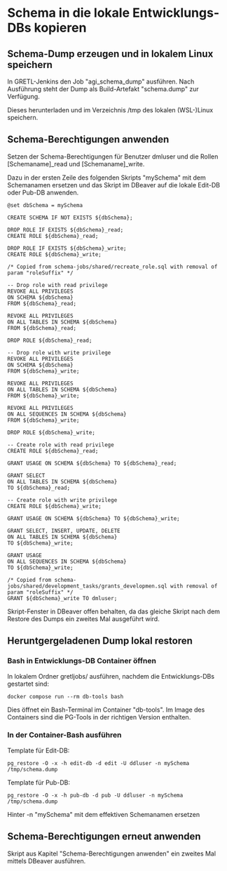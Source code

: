 # Schema in die lokale Entwicklungs-DBs kopieren

## Schema-Dump erzeugen und in lokalem Linux speichern

In GRETL-Jenkins den Job "agi_schema_dump" ausführen. Nach Ausführung steht der Dump als Build-Artefakt "schema.dump" zur Verfügung.

Dieses herunterladen und im Verzeichnis /tmp des lokalen (WSL-)Linux speichern.

## Schema-Berechtigungen anwenden

Setzen der Schema-Berechtigungen für Benutzer dmluser und die Rollen \[Schemaname\]_read und \[Schemaname\]_write.

Dazu in der ersten Zeile des folgenden Skripts "mySchema" mit dem Schemanamen ersetzen und das Skript im DBeaver auf die lokale Edit-DB oder Pub-DB anwenden.

    @set dbSchema = mySchema

    CREATE SCHEMA IF NOT EXISTS ${dbSchema};

    DROP ROLE IF EXISTS ${dbSchema}_read;
    CREATE ROLE ${dbSchema}_read;

    DROP ROLE IF EXISTS ${dbSchema}_write;
    CREATE ROLE ${dbSchema}_write;

    /* Copied from schema-jobs/shared/recreate_role.sql with removal of param "roleSuffix" */

    -- Drop role with read privilege
    REVOKE ALL PRIVILEGES
    ON SCHEMA ${dbSchema}
    FROM ${dbSchema}_read;

    REVOKE ALL PRIVILEGES
    ON ALL TABLES IN SCHEMA ${dbSchema}
    FROM ${dbSchema}_read;

    DROP ROLE ${dbSchema}_read;

    -- Drop role with write privilege
    REVOKE ALL PRIVILEGES
    ON SCHEMA ${dbSchema}
    FROM ${dbSchema}_write;

    REVOKE ALL PRIVILEGES
    ON ALL TABLES IN SCHEMA ${dbSchema}
    FROM ${dbSchema}_write;

    REVOKE ALL PRIVILEGES
    ON ALL SEQUENCES IN SCHEMA ${dbSchema}
    FROM ${dbSchema}_write;

    DROP ROLE ${dbSchema}_write;

    -- Create role with read privilege
    CREATE ROLE ${dbSchema}_read;

    GRANT USAGE ON SCHEMA ${dbSchema} TO ${dbSchema}_read;

    GRANT SELECT
    ON ALL TABLES IN SCHEMA ${dbSchema}
    TO ${dbSchema}_read;

    -- Create role with write privilege
    CREATE ROLE ${dbSchema}_write;

    GRANT USAGE ON SCHEMA ${dbSchema} TO ${dbSchema}_write;

    GRANT SELECT, INSERT, UPDATE, DELETE
    ON ALL TABLES IN SCHEMA ${dbSchema}
    TO ${dbSchema}_write;

    GRANT USAGE
    ON ALL SEQUENCES IN SCHEMA ${dbSchema}
    TO ${dbSchema}_write;

    /* Copied from schema-jobs/shared/development_tasks/grants_developmen.sql with removal of param "roleSuffix" */
    GRANT ${dbSchema}_write TO dmluser;

Skript-Fenster in DBeaver offen behalten, da das gleiche Skript nach dem Restore des Dumps ein zweites Mal ausgeführt wird.

## Heruntgergeladenen Dump lokal restoren

### Bash in Entwicklungs-DB Container öffnen

In lokalem Ordner gretljobs/ ausführen, nachdem die Entwicklungs-DBs gestartet sind:

    docker compose run --rm db-tools bash

Dies öffnet ein Bash-Terminal im Container "db-tools". Im Image des Containers sind die PG-Tools in der richtigen Version enthalten.

### In der Container-Bash ausführen

Template für Edit-DB:

    pg_restore -O -x -h edit-db -d edit -U ddluser -n mySchema /tmp/schema.dump

Template für Pub-DB:

    pg_restore -O -x -h pub-db -d pub -U ddluser -n mySchema /tmp/schema.dump

Hinter -n "mySchema" mit dem effektiven Schemanamen ersetzen

## Schema-Berechtigungen erneut anwenden

Skript aus Kapitel "Schema-Berechtigungen anwenden" ein zweites Mal mittels DBeaver ausführen.
